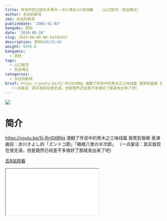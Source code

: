 ```yaml
---
title: 传说中的口技乐手黑木・冰川清志x三味线篇   （山口智充・宮迫博之）
author: 永远的新规
zmz: 永远的新规
publishdate: '2001-01-03'
bangumi: 其他
date: '2019-06-24'
slug: 2019-06-06-NA-54742457
description: 其他&#8226;NA
weight: 9376.0
bangumis:
  - 其他
tags:
  - 山口智充
  - 宮迫博之
categories:
  - 永远的新规
brief: https://youtu.be/5j-RnIGtBNg 渣翻了传说中的黑木之三味线篇 我笑到昏厥 表演曲目：氷川きよし的「ズンドコ節」「箱根八里の半次郎」
  （一点废话：其实我现在很无语，但是既然已经差不多做好了那就发出来了吧）
---
```

![](https://raw.githubusercontent.com/tcgriffith/owaraisite/master/static/tmpimg/c2f47ec7086a6e8f2f0aa2920a127f202ac84999.jpg.480.jpg)
# 简介  
https://youtu.be/5j-RnIGtBNg
渣翻了传说中的黑木之三味线篇 我笑到昏厥
表演曲目：氷川きよし的「ズンドコ節」「箱根八里の半次郎」
（一点废话：其实我现在很无语，但是既然已经差不多做好了那就发出来了吧）  

[去B站观看](https://www.bilibili.com/video/av54742457/)
<div class ="resp-container"><iframe class="testiframe" src="//player.bilibili.com/player.html?aid=54742457"", scrolling="no", allowfullscreen="true" > </iframe></div> 
